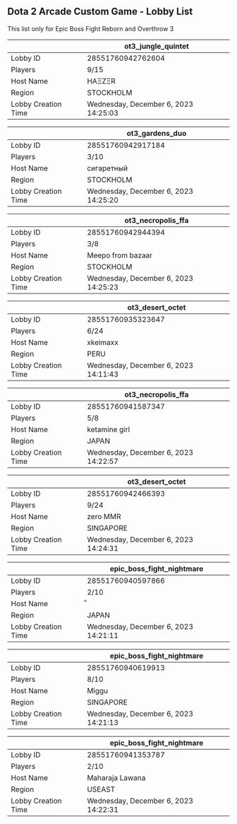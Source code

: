 ## Dota 2 Arcade Custom Game - Lobby List

This list only for Epic Boss Fight Reborn and Overthrow 3

|  | ot3_jungle_quintet |
| ------ | ------ |
| Lobby ID | 28551760942762604 |
| Players | 9/15 |
| Host Name | HAΞZΞR |
| Region | STOCKHOLM |
| Lobby Creation Time | Wednesday, December 6, 2023 14:25:03 |


|  | ot3_gardens_duo |
| ------ | ------ |
| Lobby ID | 28551760942917184 |
| Players | 3/10 |
| Host Name | сигаретный |
| Region | STOCKHOLM |
| Lobby Creation Time | Wednesday, December 6, 2023 14:25:20 |


|  | ot3_necropolis_ffa |
| ------ | ------ |
| Lobby ID | 28551760942944394 |
| Players | 3/8 |
| Host Name | Meepo from bazaar |
| Region | STOCKHOLM |
| Lobby Creation Time | Wednesday, December 6, 2023 14:25:23 |


|  | ot3_desert_octet |
| ------ | ------ |
| Lobby ID | 28551760935323647 |
| Players | 6/24 |
| Host Name | xkeimaxx |
| Region | PERU |
| Lobby Creation Time | Wednesday, December 6, 2023 14:11:43 |


|  | ot3_necropolis_ffa |
| ------ | ------ |
| Lobby ID | 28551760941587347 |
| Players | 5/8 |
| Host Name | ketamine girl |
| Region | JAPAN |
| Lobby Creation Time | Wednesday, December 6, 2023 14:22:57 |


|  | ot3_desert_octet |
| ------ | ------ |
| Lobby ID | 28551760942466393 |
| Players | 9/24 |
| Host Name | zero MMR |
| Region | SINGAPORE |
| Lobby Creation Time | Wednesday, December 6, 2023 14:24:31 |


|  | epic_boss_fight_nightmare |
| ------ | ------ |
| Lobby ID | 28551760940597866 |
| Players | 2/10 |
| Host Name | ็ |
| Region | JAPAN |
| Lobby Creation Time | Wednesday, December 6, 2023 14:21:11 |


|  | epic_boss_fight_nightmare |
| ------ | ------ |
| Lobby ID | 28551760940619913 |
| Players | 8/10 |
| Host Name | Miggu |
| Region | SINGAPORE |
| Lobby Creation Time | Wednesday, December 6, 2023 14:21:13 |


|  | epic_boss_fight_nightmare |
| ------ | ------ |
| Lobby ID | 28551760941353787 |
| Players | 2/10 |
| Host Name | Maharaja Lawana |
| Region | USEAST |
| Lobby Creation Time | Wednesday, December 6, 2023 14:22:31 |


